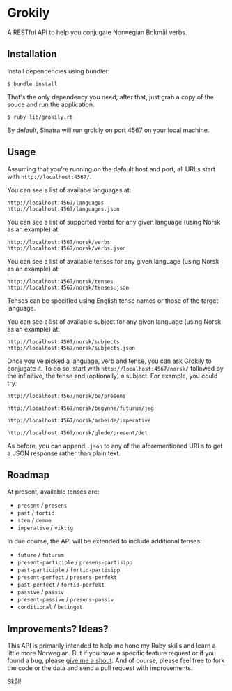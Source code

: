 Grokily
=======

A RESTful API to help you conjugate Norwegian Bokmål verbs.

Installation
------------

Install dependencies using bundler:

    $ bundle install 

That's the only dependency you need; after that, just grab a copy of the souce
and run the application.

    $ ruby lib/grokily.rb 

By default, Sinatra will run grokily on port 4567 on your local machine.

Usage
-----

Assuming that you're running on the default host and port, all URLs start
with `http://localhost:4567/`.

You can see a list of availabe languages at:

    http://localhost:4567/languages
    http://localhost:4567/languages.json

You can see a list of supported verbs for any given language (using Norsk
as an example) at:

    http://localhost:4567/norsk/verbs
    http://localhost:4567/norsk/verbs.json

You can see a list of available tenses for any given language (using Norsk
as an example) at: 

    http://localhost:4567/norsk/tenses
    http://localhost:4567/norsk/tenses.json

Tenses can be specified using English tense names or those of the target
language.

You can see a list of available subject for any given language (using Norsk
as an example) at:

    http://localhost:4567/norsk/subjects
    http://localhost:4567/norsk/subjects.json

Once you've picked a language, verb and tense, you can ask Grokily to
conjugate it. To do so, start with `http://localhost:4567/norsk/` followed
by the infinitive, the tense and (optionally) a subject. For example, you
could try:

    http://localhost:4567/norsk/be/presens

    http://localhost:4567/norsk/begynne/futurum/jeg

    http://localhost:4567/norsk/arbeide/imperative

    http://localhost:4567/norsk/glede/present/det

As before, you can append `.json` to any of the aforementioned URLs to get
a JSON response rather than plain text. 

Roadmap
-------

At present, available tenses are:

* `present` / `presens`
* `past` / `fortid`
* `stem` / `demme`
* `imperative` / `viktig`

In due course, the API will be extended to include additional tenses:

* `future` / `futurum`
* `present-participle` / `presens-partisipp`
* `past-participle` / `fortid-partisipp`
* `present-perfect` / `presens-perfekt`
* `past-perfect` / `fortid-perfekt`
* `passive` / `passiv`
* `present-passive` / `presens-passiv`
* `conditional` / `betinget` 

Improvements? Ideas?
--------------------

This API is primarily intended to help me hone my Ruby skills and learn
a little more Norwegian. But if you have a specific feature request or if
you found a bug, please [give me a shout](web@benjaminasmith.com). And of
course, please feel free to fork the code or the data and send a pull
request with improvements.

Skål!
